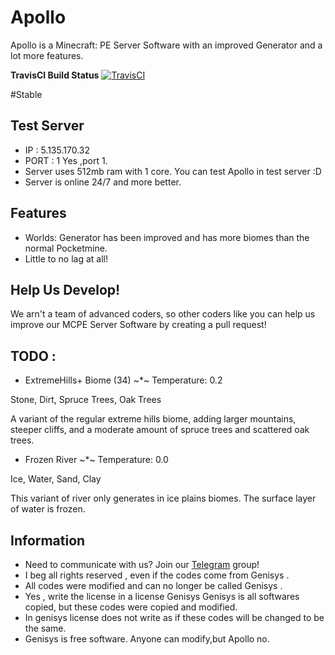 # Apollo
Apollo is a Minecraft: PE Server Software with an improved Generator and a lot more features. 

**TravisCI Build Status** [![TravisCI](https://travis-ci.org/NycuRO/Apollo.svg?branch=master)](https://travis-ci.org/NycuRO/Apollo "TravisCI Build Status")

#Stable

## Test Server
- IP : 5.135.170.32
- PORT : 1
Yes ,port 1.
- Server uses 512mb ram with 1 core. You can test Apollo in test server :D
- Server is online 24/7 and more better.

## Features
- Worlds: Generator has been improved and has more biomes than the normal Pocketmine.
- Little to no lag at all!

## Help Us Develop!
 We arn't a team of advanced coders, so other coders like you can help us improve our MCPE Server Software by creating a pull request!
 
## TODO :
- ExtremeHills+ Biome (34)
    ~*~ Temperature: 0.2

Stone, Dirt, Spruce Trees, Oak Trees

A variant of the regular extreme hills biome, adding larger mountains, steeper cliffs, and a moderate amount of spruce trees and scattered oak trees.

- Frozen River
    ~*~ Temperature: 0.0

Ice, Water, Sand, Clay

This variant of river only generates in ice plains biomes. The surface layer of water is frozen.

## Information
- Need to communicate with us? Join our [Telegram](https://telegram.me/joinchat/Ca8L9T9P01PtR1bOEwtxuw) group!
- I beg all rights reserved , even if the codes come from Genisys .
- All codes were modified and can no longer be called Genisys .
- Yes , write the license in a license Genisys Genisys is all softwares copied, but these codes were copied and modified.
- In genisys license does not write as if these codes will be changed to be the same.
- Genisys is free software. Anyone can modify,but Apollo no.
